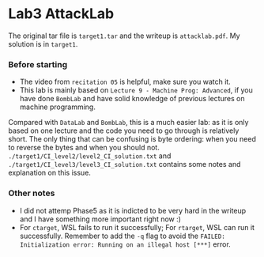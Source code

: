 # Lab3 AttackLab

The original tar file is `target1.tar` and the writeup is `attacklab.pdf`. My solution is in `target1`.

### Before starting 
- The video from `recitation 05` is helpful, make sure you watch it.
- This lab is mainly based on `Lecture 9 - Machine Prog: Advanced`, if you have done `BombLab` and have solid knowledge of previous lectures on machine programming.  

Compared with `DataLab` and `BombLab`, this is a much easier lab: as it is only based on one lecture and the code you need to go through is relatively short. The only thing that can be confusing is byte ordering: when you need to reverse the bytes and when you should not. `./target1/CI_level2/level2_CI_solution.txt` and `./target1/CI_level3/level3_CI_solution.txt` contains some notes and explanation on this issue.

### Other notes
- I did not attemp Phase5 as it is indicted to be very hard in the writeup and I have something more important right now :)  
- For `ctarget`, WSL fails to run it successfully; For `rtarget`, WSL can run it successfully. Remember to add the `-q` flag to avoid the `FAILED: Initialization error: Running on an illegal host [***]` error.


